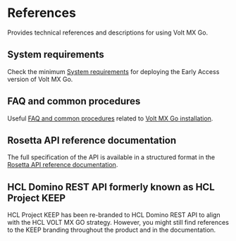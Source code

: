 # References

Provides technical references and descriptions for using Volt MX Go.

## System requirements

Check the minimum [System requirements](sysreq.md) for deploying the Early Access version of Volt MX Go.

## FAQ and common procedures

Useful [FAQ and common procedures](kubecheatsheet.md) related to [Volt MX Go installation](../tutorials/installation.md).

## Rosetta API reference documentation

The full specification of the API is available in a structured format in the [Rosetta API reference documentation](https://help.hcltechsw.com/docs/voltmxgo/javadoc/index.html).

## HCL Domino REST API formerly known as HCL Project KEEP

HCL Project KEEP has been re-branded to HCL Domino REST API to align with the HCL VOLT MX GO strategy. However, you might still find references to the KEEP branding throughout the product and in the documentation.

<!--## What's new

Check the [latest information](whatisnew.md) about Volt MX Go.-->